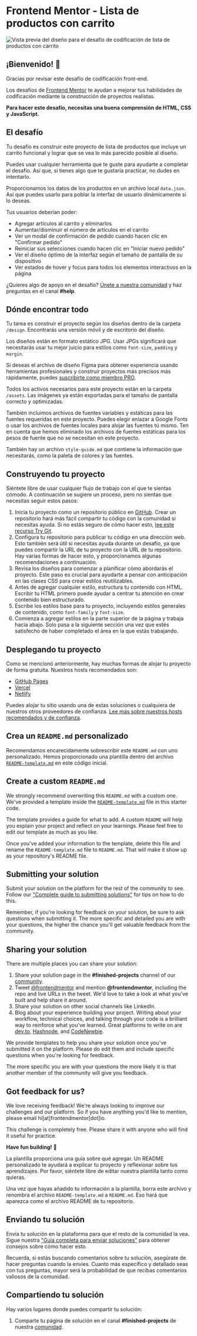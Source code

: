 # Frontend Mentor - Lista de productos con carrito

![Vista previa del diseño para el desafío de codificación de lista de productos con carrito](./public/assets/preview.jpg)

## ¡Bienvenido! 👋

Gracias por revisar este desafío de codificación front-end.

Los desafíos de [Frontend Mentor](https://www.frontendmentor.io) te ayudan a mejorar tus habilidades de codificación mediante la construcción de proyectos realistas.

**Para hacer este desafío, necesitas una buena comprensión de HTML, CSS y JavaScript.**

## El desafío

Tu desafío es construir este proyecto de lista de productos que incluye un carrito funcional y lograr que se vea lo más parecido posible al diseño.

Puedes usar cualquier herramienta que te guste para ayudarte a completar el desafío. Así que, si tienes algo que te gustaría practicar, no dudes en intentarlo.

Proporcionamos los datos de los productos en un archivo local `data.json`. Así que puedes usarlo para poblar la interfaz de usuario dinámicamente si lo deseas.

Tus usuarios deberían poder:

- Agregar artículos al carrito y eliminarlos
- Aumentar/disminuir el número de artículos en el carrito
- Ver un modal de confirmación de pedido cuando hacen clic en "Confirmar pedido"
- Reiniciar sus selecciones cuando hacen clic en "Iniciar nuevo pedido"
- Ver el diseño óptimo de la interfaz según el tamaño de pantalla de su dispositivo
- Ver estados de hover y focus para todos los elementos interactivos en la página

¿Quieres algo de apoyo en el desafío? [Únete a nuestra comunidad](https://www.frontendmentor.io/community) y haz preguntas en el canal **#help**.

## Dónde encontrar todo

Tu tarea es construir el proyecto según los diseños dentro de la carpeta `/design`. Encontrarás una versión móvil y de escritorio del diseño.

Los diseños están en formato estático JPG. Usar JPGs significará que necesitarás usar tu mejor juicio para estilos como `font-size`, `padding` y `margin`.

Si deseas el archivo de diseño Figma para obtener experiencia usando herramientas profesionales y construir proyectos más precisos más rápidamente, puedes [suscribirte como miembro PRO](https://www.frontendmentor.io/pro).

Todos los activos necesarios para este proyecto están en la carpeta `/assets`. Las imágenes ya están exportadas para el tamaño de pantalla correcto y optimizadas.

También incluimos archivos de fuentes variables y estáticas para las fuentes requeridas en este proyecto. Puedes elegir enlazar a Google Fonts o usar los archivos de fuentes locales para alojar las fuentes tú mismo. Ten en cuenta que hemos eliminado los archivos de fuentes estáticas para los pesos de fuente que no se necesitan en este proyecto.

También hay un archivo `style-guide.md` que contiene la información que necesitarás, como la paleta de colores y las fuentes.

## Construyendo tu proyecto

Siéntete libre de usar cualquier flujo de trabajo con el que te sientas cómodo. A continuación se sugiere un proceso, pero no sientas que necesitas seguir estos pasos:

1. Inicia tu proyecto como un repositorio público en [GitHub](https://github.com/). Crear un repositorio hará más fácil compartir tu código con la comunidad si necesitas ayuda. Si no estás seguro de cómo hacer esto, [lee este recurso Try Git](https://try.github.io/).
2. Configura tu repositorio para publicar tu código en una dirección web. Esto también será útil si necesitas ayuda durante un desafío, ya que puedes compartir la URL de tu proyecto con la URL de tu repositorio. Hay varias formas de hacer esto, y proporcionamos algunas recomendaciones a continuación.
3. Revisa los diseños para comenzar a planificar cómo abordarás el proyecto. Este paso es crucial para ayudarte a pensar con anticipación en las clases CSS para crear estilos reutilizables.
4. Antes de agregar cualquier estilo, estructura tu contenido con HTML. Escribir tu HTML primero puede ayudar a centrar tu atención en crear contenido bien estructurado.
5. Escribe los estilos base para tu proyecto, incluyendo estilos generales de contenido, como `font-family` y `font-size`.
6. Comienza a agregar estilos en la parte superior de la página y trabaja hacia abajo. Solo pasa a la siguiente sección una vez que estés satisfecho de haber completado el área en la que estás trabajando.

## Desplegando tu proyecto

Como se mencionó anteriormente, hay muchas formas de alojar tu proyecto de forma gratuita. Nuestros hosts recomendados son:

- [GitHub Pages](https://pages.github.com/)
- [Vercel](https://vercel.com/)
- [Netlify](https://www.netlify.com/)

Puedes alojar tu sitio usando una de estas soluciones o cualquiera de nuestros otros proveedores de confianza. [Lee más sobre nuestros hosts recomendados y de confianza](https://medium.com/frontend-mentor/frontend-mentor-trusted-hosting-providers-bf000dfebe).

## Crea un `README.md` personalizado

Recomendamos encarecidamente sobrescribir este `README.md` con uno personalizado. Hemos proporcionado una plantilla dentro del archivo [`README-template.md`](./README-template.md) en este código inicial.

## Create a custom `README.md`

We strongly recommend overwriting this `README.md` with a custom one. We've provided a template inside the [`README-template.md`](./README-template.md) file in this starter code.

The template provides a guide for what to add. A custom `README` will help you explain your project and reflect on your learnings. Please feel free to edit our template as much as you like.

Once you've added your information to the template, delete this file and rename the `README-template.md` file to `README.md`. That will make it show up as your repository's README file.

## Submitting your solution

Submit your solution on the platform for the rest of the community to see. Follow our ["Complete guide to submitting solutions"](https://medium.com/frontend-mentor/a-complete-guide-to-submitting-solutions-on-frontend-mentor-ac6384162248) for tips on how to do this.

Remember, if you're looking for feedback on your solution, be sure to ask questions when submitting it. The more specific and detailed you are with your questions, the higher the chance you'll get valuable feedback from the community.

## Sharing your solution

There are multiple places you can share your solution:

1. Share your solution page in the **#finished-projects** channel of our [community](https://www.frontendmentor.io/community).
2. Tweet [@frontendmentor](https://twitter.com/frontendmentor) and mention **@frontendmentor**, including the repo and live URLs in the tweet. We'd love to take a look at what you've built and help share it around.
3. Share your solution on other social channels like LinkedIn.
4. Blog about your experience building your project. Writing about your workflow, technical choices, and talking through your code is a brilliant way to reinforce what you've learned. Great platforms to write on are [dev.to](https://dev.to/), [Hashnode](https://hashnode.com/), and [CodeNewbie](https://community.codenewbie.org/).

We provide templates to help you share your solution once you've submitted it on the platform. Please do edit them and include specific questions when you're looking for feedback.

The more specific you are with your questions the more likely it is that another member of the community will give you feedback.

## Got feedback for us?

We love receiving feedback! We're always looking to improve our challenges and our platform. So if you have anything you'd like to mention, please email hi[at]frontendmentor[dot]io.

This challenge is completely free. Please share it with anyone who will find it useful for practice.

**Have fun building!** 🚀

La plantilla proporciona una guía sobre qué agregar. Un README personalizado te ayudará a explicar tu proyecto y reflexionar sobre tus aprendizajes. Por favor, siéntete libre de editar nuestra plantilla tanto como quieras.

Una vez que hayas añadido tu información a la plantilla, borra este archivo y renombra el archivo `README-template.md` a `README.md`. Eso hará que aparezca como el archivo README de tu repositorio.

## Enviando tu solución

Envía tu solución en la plataforma para que el resto de la comunidad la vea. Sigue nuestra ["Guía completa para enviar soluciones"](https://medium.com/frontend-mentor/a-complete-guide-to-submitting-solutions-on-frontend-mentor-ac6384162248) para obtener consejos sobre cómo hacer esto.

Recuerda, si estás buscando comentarios sobre tu solución, asegúrate de hacer preguntas cuando la envíes. Cuanto más específico y detallado seas con tus preguntas, mayor será la probabilidad de que recibas comentarios valiosos de la comunidad.

## Compartiendo tu solución

Hay varios lugares donde puedes compartir tu solución:

1. Comparte tu página de solución en el canal **#finished-projects** de nuestra [comunidad](https://www.frontendmentor.io/community).
